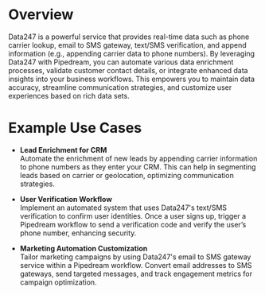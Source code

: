 # Overview

Data247 is a powerful service that provides real-time data such as phone carrier lookup, email to SMS gateway, text/SMS verification, and append information (e.g., appending carrier data to phone numbers). By leveraging Data247 with Pipedream, you can automate various data enrichment processes, validate customer contact details, or integrate enhanced data insights into your business workflows. This empowers you to maintain data accuracy, streamline communication strategies, and customize user experiences based on rich data sets.

# Example Use Cases

- **Lead Enrichment for CRM**  
  Automate the enrichment of new leads by appending carrier information to phone numbers as they enter your CRM. This can help in segmenting leads based on carrier or geolocation, optimizing communication strategies.

- **User Verification Workflow**  
  Implement an automated system that uses Data247's text/SMS verification to confirm user identities. Once a user signs up, trigger a Pipedream workflow to send a verification code and verify the user’s phone number, enhancing security.

- **Marketing Automation Customization**  
  Tailor marketing campaigns by using Data247's email to SMS gateway service within a Pipedream workflow. Convert email addresses to SMS gateways, send targeted messages, and track engagement metrics for campaign optimization.
